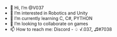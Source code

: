 - 👋 Hi, I’m @V037
- 👀 I’m interested in Robotics and Unity
- 🌱 I’m currently learning C, C#, PYTHON
- 💞️ I’m looking to collaborate on games
- 📫 How to reach me: Discord - ♤ √.037_ ♫#7038

